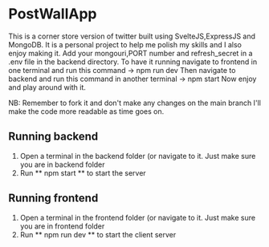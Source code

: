 ﻿# PostWallApp
This is a corner store version of twitter built using SvelteJS,ExpressJS and MongoDB. 
It is a personal project to help me polish my skills and I also enjoy making it.
Add your mongouri,PORT number and  refresh_secret in a .env file in the backend directory.
To have it running navigate to frontend in one terminal and run this command -> npm run dev
Then navigate to backend and run this command in another terminal -> npm start 
Now enjoy and play around with it.

NB: Remember to fork it and don't make any changes on the main branch
I'll make the code more readable as time goes on.

## Running backend
1. Open a terminal in the backend folder (or navigate to it. Just make sure you are in backend folder
2. Run ** npm start ** to start the server

## Running frontend
1. Open a terminal in the frontend folder (or navigate to it. Just make sure you are in frontend folder
2. Run  ** npm run dev ** to start the client server
